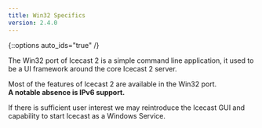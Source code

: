 ```yaml
---
title: Win32 Specifics
version: 2.4.0
---
```


{::options auto_ids="true" /}

<div class="article" markdown="1">
The Win32 port of Icecast 2 is a simple command line application,
it used to be a UI framework around the core Icecast 2 server.  
  
Most of the features of Icecast 2 are available in the Win32 port.  
__A notable absence is IPv6 support.__
  
If there is sufficient user interest we may reintroduce the Icecast GUI
and capability to start Icecast as a Windows Service.

</div>
